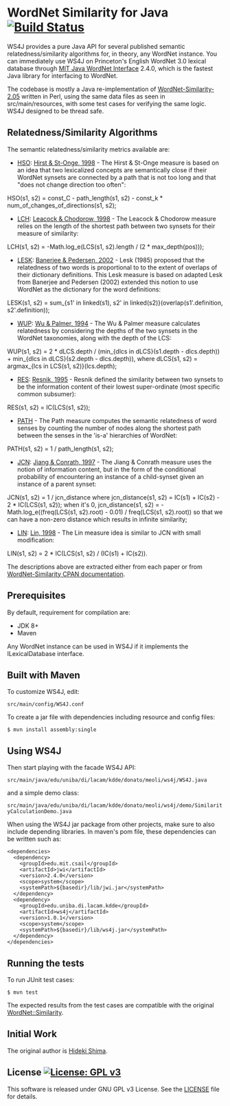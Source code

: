 # WordNet Similarity for Java [![Build Status](https://travis-ci.org/DonatoMeoli/WS4J.svg?branch=master)](https://travis-ci.org/DonatoMeoli/WS4J)

WS4J provides a pure Java API for several published semantic relatedness/similarity algorithms for, in theory, any 
WordNet instance. You can immediately use WS4J on Princeton's English WordNet 3.0 lexical database through 
[MIT Java WordNet Interface](https://projects.csail.mit.edu/jwi/) 2.4.0, which is the fastest Java library for 
interfacing to WordNet.

The codebase is mostly a Java re-implementation of [WordNet-Similarity-2.05](http://wn-similarity.sourceforge.net/) 
written in Perl, using the same data files as seen in src/main/resources, with some test cases for verifying the same 
logic. WS4J designed to be thread safe.

## Relatedness/Similarity Algorithms 

The semantic relatedness/similarity metrics available are:

 - [HSO](http://search.cpan.org/dist/WordNet-Similarity/lib/WordNet/Similarity/hso.pm): 
 [Hirst & St-Onge, 1998](https://scholar.google.com/scholar?q=Lexical+chains+as+representations+of+context+for+the+detection+and+correction+of+malapropisms) - 
 The Hirst & St-Onge measure is based on an idea that two lexicalized concepts are semantically close if their WordNet 
 synsets are connected by a path that is not too long and that "does not change direction too often":
 
 HSO(s1, s2) = const_C - path_length(s1, s2) - const_k * num_of_changes_of_directions(s1, s2);
 
 - [LCH](http://search.cpan.org/dist/WordNet-Similarity/lib/WordNet/Similarity/lch.pm): 
 [Leacock & Chodorow, 1998](https://scholar.google.com/scholar?q=Combining+local+context+and+WordNet+similarity+for+word+sense+identification) - 
 The Leacock & Chodorow measure relies on the length of the shortest path between two synsets for their measure of similarity:
 
 LCH(s1, s2) = -Math.log_e(LCS(s1, s2).length / (2 * max_depth(pos)));
 
 - [LESK](http://search.cpan.org/dist/WordNet-Similarity/lib/WordNet/Similarity/lesk.pm): 
 [Banerjee & Pedersen, 2002](https://scholar.google.com/scholar?q=An+Adapted+Lesk+Algorithm+for+Word+Sense+Disambiguation+Using+WordNet) - 
 Lesk (1985) proposed that the relatedness of two words is proportional to to the extent of overlaps of their dictionary 
 definitions. This Lesk measure is based on adapted Lesk from Banerjee and Pedersen (2002) extended this notion to use 
 WordNet as the dictionary for the word definitions:
 
 LESK(s1, s2) = sum_{s1' in linked(s1), s2' in linked(s2)}(overlap(s1'.definition, s2'.definition));
 
 - [WUP](http://search.cpan.org/dist/WordNet-Similarity/lib/WordNet/Similarity/wup.pm): 
 [Wu & Palmer, 1994](https://scholar.google.com/scholar?q=Verb+semantics+and+lexical+selection) - The Wu & Palmer 
 measure calculates relatedness by considering the depths of the two synsets in the WordNet taxonomies, along with the 
 depth of the LCS:
 
 WUP(s1, s2) = 2 * dLCS.depth / (min_{dlcs in dLCS}(s1.depth - dlcs.depth)) + min_{dlcs in dLCS}(s2.depth - dlcs.depth)), 
 where dLCS(s1, s2) = argmax_{lcs in LCS(s1, s2)}(lcs.depth);
 
 - [RES](http://search.cpan.org/dist/WordNet-Similarity/lib/WordNet/Similarity/res.pm): 
 [Resnik, 1995](https://scholar.google.com/scholar?q=Using+information+content+to+evaluate+semantic+similarity+in+a+taxonomy) - 
 Resnik defined the similarity between two synsets to be the information content of their lowest super-ordinate (most 
 specific common subsumer):
 
 RES(s1, s2) = IC(LCS(s1, s2));
 
 - [PATH](http://search.cpan.org/~tpederse/WordNet-Similarity/lib/WordNet/Similarity/path.pm) - The Path measure 
 computes the semantic relatedness of word senses by counting the number of nodes along the shortest path between the 
 senses in the 'is-a' hierarchies of WordNet:
 
 PATH(s1, s2) = 1 / path_length(s1, s2);
 
 - [JCN](http://search.cpan.org/dist/WordNet-Similarity/lib/WordNet/Similarity/jcn.pm): 
 [Jiang & Conrath, 1997](https://scholar.google.com/scholar?q=Semantic+similarity+based+on+corpus+statistics+and+lexical+taxonomy) - 
 The Jiang & Conrath measure uses the notion of information content, but in the form of the conditional probability of 
 encountering an instance of a child-synset given an instance of a parent synset: 
 
 JCN(s1, s2) = 1 / jcn_distance where jcn_distance(s1, s2) = IC(s1) + IC(s2) - 2 * IC(LCS(s1, s2)); when it's 0, 
 jcn_distance(s1, s2) = -Math.log_e((freq(LCS(s1, s2).root) - 0.01) / freq(LCS(s1, s2).root)) so that we can have a 
 non-zero distance which results in infinite similarity;
 
 - [LIN](http://search.cpan.org/dist/WordNet-Similarity/lib/WordNet/Similarity/lin.pm): 
 [Lin, 1998](https://scholar.google.com/scholar?q=An+information-theoretic+definition+of+similarity) - The Lin measure 
 idea is similar to JCN with small modification:
 
 LIN(s1, s2) = 2 * IC(LCS(s1, s2) / (IC(s1) + IC(s2)).

The descriptions above are extracted either from each paper or from 
[WordNet-Similarity CPAN documentation](http://search.cpan.org/dist/WordNet-Similarity/).

## Prerequisites

By default, requirement for compilation are:

 - JDK 8+
 - Maven

Any WordNet instance can be used in WS4J if it implements the ILexicalDatabase interface.

## Built with Maven

To customize WS4J, edit:

  `src/main/config/WS4J.conf`

To create a jar file with dependencies including resource and config files:

```
$ mvn install assembly:single
```

## Using WS4J

Then start playing with the facade WS4J API:

  `src/main/java/edu/uniba/di/lacam/kdde/donato/meoli/ws4j/WS4J.java`

and a simple demo class:

  `src/main/java/edu/uniba/di/lacam/kdde/donato/meoli/ws4j/demo/SimilarityCalculationDemo.java`

When using the WS4J jar package from other projects, make sure to also include depending libraries. In maven's pom file, 
these dependencies can be written such as: 

    <dependencies>
      <dependency>
        <groupId>edu.mit.csail</groupId>
        <artifactId>jwi</artifactId>
        <version>2.4.0</version>
        <scope>system</scope> 
        <systemPath>${basedir}/lib/jwi.jar</systemPath>
      </dependency>     
      <dependency>
        <groupId>edu.uniba.di.lacam.kdde</groupId>
        <artifactId>ws4j</artifactId>
        <version>1.0.1</version>
        <scope>system</scope> 
        <systemPath>${basedir}/lib/ws4j.jar</systemPath>
      </dependency>           
    </dependencies>

## Running the tests

To run JUnit test cases:
   
```
$ mvn test
```

The expected results from the test cases are compatible with the original [WordNet::Similarity](http://wn-similarity.sourceforge.net/).

## Initial Work

The original author is [Hideki Shima](http://www.cs.cmu.edu/~hideki/).

## License [![License: GPL v3](https://img.shields.io/badge/License-GPL%20v3-blue.svg)](https://www.gnu.org/licenses/gpl-3.0)

This software is released under GNU GPL v3 License. See the [LICENSE](LICENSE) file for details.
